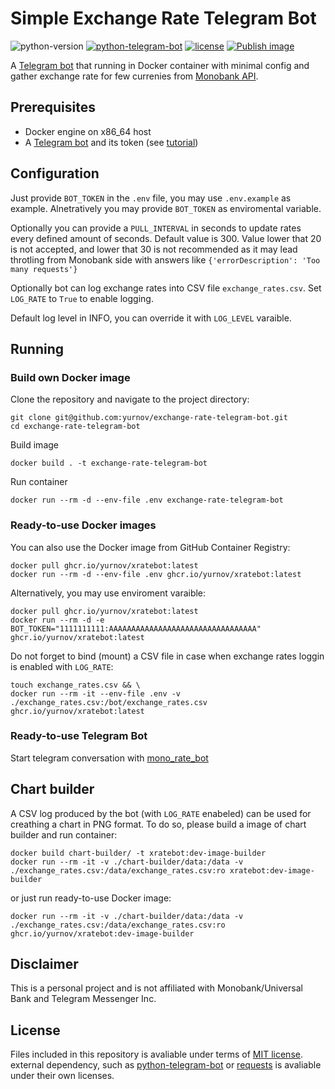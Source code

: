 # Simple Exchange Rate Telegram Bot
![python-version](https://img.shields.io/badge/python-3.12-blue.svg)
[![python-telegram-bot](https://img.shields.io/badge/Python-Telegram_bot-blue.svg)](https://github.com/python-telegram-bot/python-telegram-bot)
[![license](https://img.shields.io/badge/License-MIT-blue.svg)](LICENSE)
[![Publish image](https://github.com/yurnov/exchange-rate-telegram-bot/actions/workflows/release.yml/badge.svg)](https://github.com/yurnov/exchange-rate-telegram-bot/actions/workflows/release.yml)

A [Telegram bot](https://core.telegram.org/bots/api) that running in Docker container with minimal config and gather exchange rate for few currenies from [Monobank API](https://api.monobank.ua/).

## Prerequisites
- Docker engine on x86_64 host
- A [Telegram bot](https://core.telegram.org/bots#6-botfather) and its token (see [tutorial](https://core.telegram.org/bots/tutorial#obtain-your-bot-token))

## Configuration
Just provide `BOT_TOKEN` in the `.env` file, you may use `.env.example` as example. Alnetratively you may provide `BOT_TOKEN` as enviromental variable.

Optionally you can provide a `PULL_INTERVAL` in seconds to update rates every defined amount of seconds. Default value is 300. Value lower that 20 is not accepted, and lower that 30 is not recommended as it may lead throtling from Monobank side with answers like `{'errorDescription': 'Too many requests'}`

Optionally bot can log exchange rates into CSV file `exchange_rates.csv`. Set `LOG_RATE` to `True` to enable logging.

Default log level in INFO, you can override it with `LOG_LEVEL` varaible.

## Running
### Build own Docker image

Clone the repository and navigate to the project directory:

```shell
git clone git@github.com:yurnov/exchange-rate-telegram-bot.git
cd exchange-rate-telegram-bot
```

Build image

```shell
docker build . -t exchange-rate-telegram-bot
```

Run container

```shell
docker run --rm -d --env-file .env exchange-rate-telegram-bot
```
### Ready-to-use Docker images
You can also use the Docker image from GitHub Container Registry:
```shell
docker pull ghcr.io/yurnov/xratebot:latest
docker run --rm -d --env-file .env ghcr.io/yurnov/xratebot:latest
```

Alternatively, you may use enviroment varaible:
```shell
docker pull ghcr.io/yurnov/xratebot:latest
docker run --rm -d -e BOT_TOKEN="1111111111:AAAAAAAAAAAAAAAAAAAAAAAAAAAAAAAAA" ghcr.io/yurnov/xratebot:latest
```

Do not forget to bind (mount) a CSV file in case when exchange rates loggin is enabled with `LOG_RATE`:
```shell
touch exchange_rates.csv && \
docker run --rm -it --env-file .env -v ./exchange_rates.csv:/bot/exchange_rates.csv ghcr.io/yurnov/xratebot:latest
```

### Ready-to-use Telegram Bot
Start telegram conversation with [mono_rate_bot](https://t.me/mono_rate_bot)

## Chart builder

A CSV log produced by the bot (with `LOG_RATE` enabeled) can be used for creathing a chart in PNG format. To do so, please build a image of chart builder and run container:

```shell
docker build chart-builder/ -t xratebot:dev-image-builder
docker run --rm -it -v ./chart-builder/data:/data -v ./exchange_rates.csv:/data/exchange_rates.csv:ro xratebot:dev-image-builder
```

or just run ready-to-use Docker image:
```shell
docker run --rm -it -v ./chart-builder/data:/data -v ./exchange_rates.csv:/data/exchange_rates.csv:ro ghcr.io/yurnov/xratebot:dev-image-builder
```

## Disclaimer
This is a personal project and is not affiliated with Monobank/Universal Bank and Telegram Messenger Inc.

## License
Files included in this repository is avaliable under terms of [MIT license](LICENSE). external dependency, such as [python-telegram-bot](https://github.com/python-telegram-bot/python-telegram-bot) or [requests](https://github.com/psf/requests) is avaliable under their own licenses.

